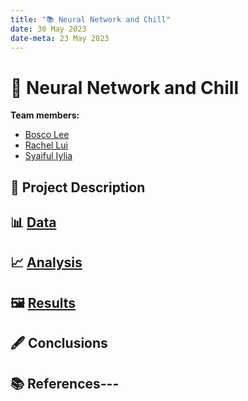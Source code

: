 ```yaml
---
title: "📚 Neural Network and Chill"
date: 30 May 2023
date-meta: 23 May 2023
---
```


# 🤖 Neural Network and Chill

**Team members:** 

- [Bosco Lee](https://github.com/Bosco0120)
- [Rachel Lui](https://github.com/luihc)
- [Syaiful Iylia](https://github.com/winterolller)

## 📝 Project Description

## 📊 <a href="data.html">Data</a>


## 📈 <a href="analysis.html">Analysis</a>

## 🖼️ <a href="results.html">Results</a>

## 🖋️ Conclusions

## 📚 References---
